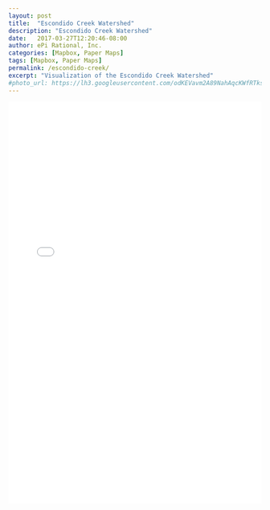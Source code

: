 ```yaml
---
layout: post
title:  "Escondido Creek Watershed"
description: "Escondido Creek Watershed"
date:   2017-03-27T12:20:46-08:00
author: ePi Rational, Inc.
categories: [Mapbox, Paper Maps]
tags: [Mapbox, Paper Maps]
permalink: /escondido-creek/
excerpt: "Visualization of the Escondido Creek Watershed"
#photo_url: https://lh3.googleusercontent.com/odKEVavm2A89NahAqcKWfRTksrGtVJO9SdfN41hSjL2Brz0rXDXh-tkmRcSvRDifFjA=h150
---
```




<iframe allowfullscreen="true" width = "100%" height = "800" frameborder="0" src="/escondido-creek/map">
  <p>Your browser does not support iframes.</p>
</iframe>
